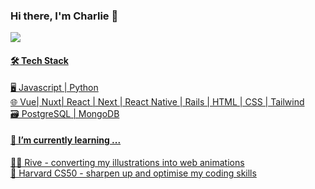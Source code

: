 ### Hi there, I'm Charlie 👋
<p  align='left'>
  <a href="https://www.linkedin.com/in/charlie-fischer/"> <img src="https://img.shields.io/badge/linkedin-%230077B5.svg?&style=for-the-badge&logo=linkedin&logoColor=white" />
</p>

#### 🛠 Tech Stack
 🖥  Javascript | Python  <br />
 🌐  Vue| Nuxt| React | Next | React Native | Rails | HTML | CSS | Tailwind <br />
 🗃  PostgreSQL | MongoDB <br />


#### 🌱 I’m currently learning ...
🧑‍🎨 Rive - converting my illustrations into web animations<br />
🎒 Harvard CS50 - sharpen up and optimise my coding skills
